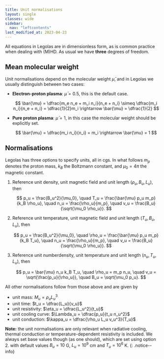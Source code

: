 ```yaml
---
title: Unit normalisations
layout: single
classes: wide
sidebar:
  nav: "leftcontents"
last_modified_at: 2023-04-23
---
```


All equations in Legolas are in dimensionless form, as is common practice when dealing with (M)HD.
As usual we have **three** degrees of freedom.

## Mean molecular weight
Unit normalisations depend on the molecular weight $\bar{\mu}$, and in Legolas we usually distinguish between two cases:

- **Electron-proton plasma**: $\bar{\mu} = 0.5$, this is the default case.

    $$
    \bar{\mu} = \dfrac{m_e n_e + m_i n_i}{n_e + n_i} \simeq \dfrac{m_i n_i}{n_e + n_i}
              = \dfrac{1}{2}m_i \rightarrow \bar{\mu} = \dfrac{1}{2}
    $$

- **Pure proton plasma**: $\bar{\mu} = 1$, in this case the molecular weight should be explicitly set.

    $$
    \bar{\mu} = \dfrac{m_i n_i}{n_i} = m_i \rightarrow \bar{\mu} = 1
    $$

## Normalisations
Legolas has three options to specify units, all in cgs. In what follows $m_p$ denotes the proton mass,
$k_B$ the Boltzmann constant, and $\mu_0 = 4\pi$ the magnetic constant.

1. Reference unit density, unit magnetic field and unit length $(\rho_u, B_u, L_u)$, then

   $$
   p_u = \frac{B_u^2}{\mu_0}, \quad
   T_u = \frac{\bar{\mu} p_u m_p}{k_B \rho_u}, \quad
   n_u = \frac{\rho_u}{m_p}, \quad
   v_u = \frac{B_u}{\sqrt{\mu_0 \rho_u}}.
   $$

2. Reference unit temperature, unit magnetic field and unit length $(T_u, B_u, L_u)$, then

   $$
   p_u = \frac{B_u^2}{\mu_0}, \quad
   \rho_u = \frac{\bar{\mu} p_u m_p}{k_B T_u}, \quad
   n_u = \frac{\rho_u}{m_p}, \quad
   v_u = \frac{B_u}{\sqrt{\mu_0 \rho_u}}.
   $$

3. Reference unit numberdensity, unit temperature and unit length $(n_u, T_u, L_u)$, then

   $$
   p_u = \bar{\mu} n_u k_B T_u, \quad
   \rho_u = m_p n_u, \quad
   v_u = \sqrt{\frac{p_u}{\rho_u}}, \quad
   B_u = \sqrt{\mu_0 p_u}.
   $$

All other normalisations follow from those above and are given by
- unit mass: $M_u = \rho_u L_u^3$
- unit time: $t_u = \dfrac{L_u}{v_u}$
- unit resistivity: $\eta_u = \dfrac{L_u^2}{t_u}$
- unit cooling curve: $\Lambda_u = \dfrac{p_u}{t_u n_u^2}$
- unit conduction: $\kappa_u = \dfrac{\rho_u L_u v_u^3}{T_u}$


<i class="fas fa-lightbulb" aria-hidden="true"></i>
**Note:** the unit normalisations are only relevant when radiative cooling, thermal conduction or temperature-dependent resistivity is included.
We always set base values though (as one should), which are set using option 2. with default values
$B_u = 10$ G, $L_u = 10^9$ cm and $T_u = 10^6$ K.
{: .notice--info}
